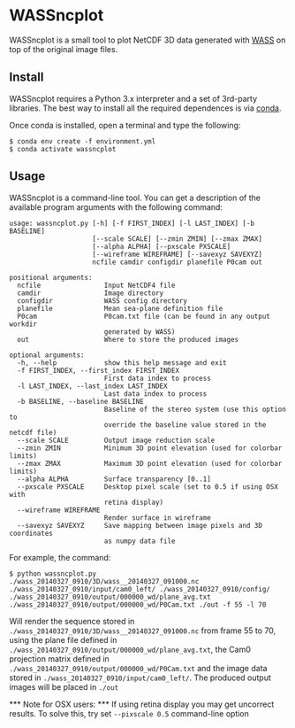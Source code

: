 # WASSncplot

WASSncplot is a small tool to plot NetCDF 3D data generated with
[WASS](http://www.dais.unive.it/wass) on top of the original image files.

## Install

WASSncplot requires a Python 3.x interpreter and a set of 3rd-party libraries. The
best way to install all the required dependences is via [conda](https://docs.conda.io/en/latest/miniconda.html).

Once conda is installed, open a terminal and type the following:


```
$ conda env create -f environment.yml
$ conda activate wassncplot
```


## Usage

WASSncplot is a command-line tool. You can get a description of the available program
arguments with the following command: 

```
usage: wassncplot.py [-h] [-f FIRST_INDEX] [-l LAST_INDEX] [-b BASELINE]
                     [--scale SCALE] [--zmin ZMIN] [--zmax ZMAX]
                     [--alpha ALPHA] [--pxscale PXSCALE]
                     [--wireframe WIREFRAME] [--savexyz SAVEXYZ]
                     ncfile camdir configdir planefile P0cam out

positional arguments:
  ncfile                Input NetCDF4 file
  camdir                Image directory
  configdir             WASS config directory
  planefile             Mean sea-plane definition file
  P0cam                 P0cam.txt file (can be found in any output workdir
                        generated by WASS)
  out                   Where to store the produced images

optional arguments:
  -h, --help            show this help message and exit
  -f FIRST_INDEX, --first_index FIRST_INDEX
                        First data index to process
  -l LAST_INDEX, --last_index LAST_INDEX
                        Last data index to process
  -b BASELINE, --baseline BASELINE
                        Baseline of the stereo system (use this option to
                        override the baseline value stored in the netcdf file)
  --scale SCALE         Output image reduction scale
  --zmin ZMIN           Minimum 3D point elevation (used for colorbar limits)
  --zmax ZMAX           Maximum 3D point elevation (used for colorbar limits)
  --alpha ALPHA         Surface transparency [0..1]
  --pxscale PXSCALE     Desktop pixel scale (set to 0.5 if using OSX with
                        retina display)
  --wireframe WIREFRAME
                        Render surface in wireframe
  --savexyz SAVEXYZ     Save mapping between image pixels and 3D coordinates
                        as numpy data file
```


For example, the command:

```
$ python wassncplot.py ./wass_20140327_0910/3D/wass__20140327_091000.nc ./wass_20140327_0910/input/cam0_left/ ./wass_20140327_0910/config/ ./wass_20140327_0910/output/000000_wd/plane_avg.txt ./wass_20140327_0910/output/000000_wd/P0Cam.txt ./out -f 55 -l 70 
```

Will render the sequence stored in  ```./wass_20140327_0910/3D/wass__20140327_091000.nc```  from frame 55 to 70, using
the plane file defined in  ```./wass_20140327_0910/output/000000_wd/plane_avg.txt```, the Cam0 projection matrix defined
in ```./wass_20140327_0910/output/000000_wd/P0Cam.txt``` and the image data stored in ```./wass_20140327_0910/input/cam0_left/```.  The produced output images will be placed in ```./out```

*** Note for OSX users: *** If using retina display you may get uncorrect results. To solve this, try set ```--pixscale 0.5``` command-line option